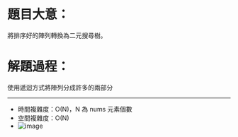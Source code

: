 # 題目大意：
將排序好的陣列轉換為二元搜尋樹。

# 解題過程：
使用遞迴方式將陣列分成許多的兩部分

-----------
* 時間複雜度：O(N)，N 為 nums 元素個數
* 空間複雜度：O(N)
* ![image](https://github.com/00757129/Leetcode/assets/58520935/54103264-64fa-48a6-b86f-a963d13fbb10)
